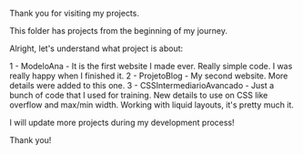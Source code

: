 Thank you for visiting my projects.

This folder has projects from the beginning of my journey.

Alright, let's understand what project is about:

  1 - ModeloAna - It is the first website I made ever. Really simple code. I was really happy when I finished it.
  2 - ProjetoBlog - My second website. More details were added to this one.
  3 - CSSIntermediarioAvancado - Just a bunch of code that I used for training. New details to use on CSS like overflow and max/min width. Working with liquid layouts, it's pretty much it. 

I will update more projects during my development process!

Thank you!

